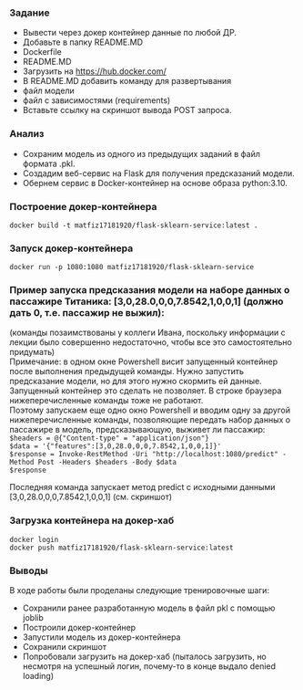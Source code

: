 ### Задание
- Вывести через докер контейнер данные по любой ДР.  
- Добавьте в папку README.MD
- Dockerfile
- README.MD
- Загрузить на https://hub.docker.com/ 
- В README.MD добавить команду для развертывания
- файл модели
- файл с зависимостями (requirements)
- Вставьте ссылку на скриншот вывода POST запроса. 

### Анализ
- Сохраним модель из одного из предыдущих заданий в файл формата .pkl.
- Создадим веб-сервис на Flask для получения предсказаний модели. 
- Обернем сервис в Docker-контейнер на основе образа python:3.10.


### Построение докер-контейнера
`docker build -t matfiz17181920/flask-sklearn-service:latest .`

### Запуск докер-контейнера
`docker run -p 1080:1080 matfiz17181920/flask-sklearn-service`

### Пример запуска предсказания модели на наборе данных о пассажире Титаника: [3,0,28.0,0,0,7.8542,1,0,0,1] (должно дать 0, т.е. пассажир не выжил): <br>
(команды позаимствованы у коллеги Ивана, поскольку информации с лекции было совершенно недостаточно, чтобы все это самостоятельно придумать) <br>
Примечание: в одном окне Powershell висит запущенный контейнер после выполнения предыдущей команды. Нужно запустить предсказание модели, но для этого нужно скормить ей данные. Запущенный контейнер это сделать не позволяет. В строке браузера нижеперечисленные команды тоже не работают. <br>
Поэтому запускаем еще одно окно Powershell и вводим одну за другой нижеперечисленные команды, позволяющие передать набор данных о пассажире в модель, предсказывающую, выживет ли пассажир: <br>
`$headers = @{"Content-type" = "application/json"}`<br>
`$data = '{"features":[3,0,28.0,0,0,7.8542,1,0,0,1]}'` <br>
`$response = Invoke-RestMethod -Uri "http://localhost:1080/predict" -Method Post -Headers $headers -Body $data` <br>
`$response` <br>

Последняя команда запускает метод predict с исходными данными [3,0,28.0,0,0,7.8542,1,0,0,1] (см. скриншот)


### Загрузка контейнера на докер-хаб
`docker login`  <br>
`docker push matfiz17181920/flask-sklearn-service:latest` <br>


### Выводы
В ходе работы были проделаны следующие тренировочные шаги: <br>
- Сохранили ранее разработанную модель в файл pkl с помощью joblib
- Построили докер-контейнер 
- Запустили модель из докер-контейнера
- Сохранили скриншот
- Попробовали загрузить на докер-хаб (пыталось загрузить, но несмотря на успешный логин, почему-то в конце выдало denied loading)

